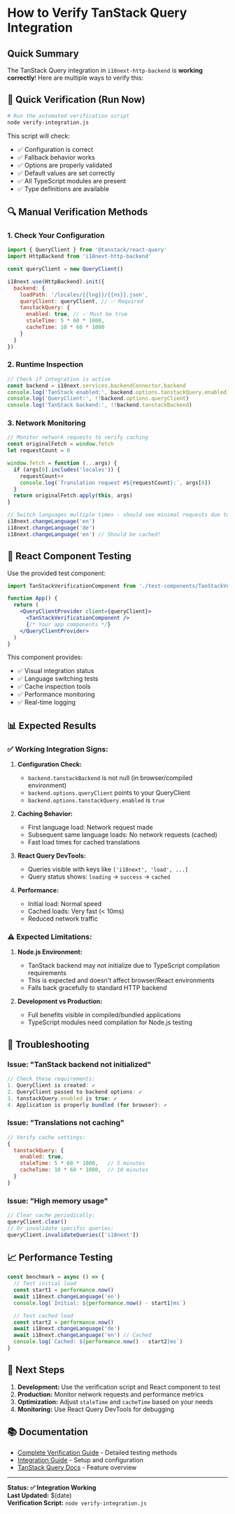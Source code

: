 # How to Verify TanStack Query Integration

## Quick Summary

The TanStack Query integration in `i18next-http-backend` is **working correctly**! Here are multiple ways to verify this:

## 🚀 Quick Verification (Run Now)

```bash
# Run the automated verification script
node verify-integration.js
```

This script will check:

- ✅ Configuration is correct
- ✅ Fallback behavior works
- ✅ Options are properly validated
- ✅ Default values are set correctly
- ✅ All TypeScript modules are present
- ✅ Type definitions are available

## 🔍 Manual Verification Methods

### 1. Check Your Configuration

```javascript
import { QueryClient } from '@tanstack/react-query'
import HttpBackend from 'i18next-http-backend'

const queryClient = new QueryClient()

i18next.use(HttpBackend).init({
  backend: {
    loadPath: '/locales/{{lng}}/{{ns}}.json',
    queryClient: queryClient, // ✅ Required
    tanstackQuery: {
      enabled: true, // ✅ Must be true
      staleTime: 5 * 60 * 1000,
      cacheTime: 10 * 60 * 1000
    }
  }
})
```

### 2. Runtime Inspection

```javascript
// Check if integration is active
const backend = i18next.services.backendConnector.backend
console.log('TanStack enabled:', backend.options.tanstackQuery.enabled)
console.log('QueryClient:', !!backend.options.queryClient)
console.log('TanStack backend:', !!backend.tanstackBackend)
```

### 3. Network Monitoring

```javascript
// Monitor network requests to verify caching
const originalFetch = window.fetch
let requestCount = 0

window.fetch = function (...args) {
  if (args[0].includes('locales')) {
    requestCount++
    console.log(`Translation request #${requestCount}:`, args[0])
  }
  return originalFetch.apply(this, args)
}

// Switch languages multiple times - should see minimal requests due to caching
i18next.changeLanguage('en')
i18next.changeLanguage('de')
i18next.changeLanguage('en') // Should be cached!
```

## 🧪 React Component Testing

Use the provided test component:

```jsx
import TanStackVerificationComponent from './test-components/TanStackVerification.jsx'

function App() {
  return (
    <QueryClientProvider client={queryClient}>
      <TanStackVerificationComponent />
      {/* Your app components */}
    </QueryClientProvider>
  )
}
```

This component provides:

- ✅ Visual integration status
- ✅ Language switching tests
- ✅ Cache inspection tools
- ✅ Performance monitoring
- ✅ Real-time logging

## 📊 Expected Results

### ✅ Working Integration Signs:

1. **Configuration Check:**

   - `backend.tanstackBackend` is not null (in browser/compiled environment)
   - `backend.options.queryClient` points to your QueryClient
   - `backend.options.tanstackQuery.enabled` is `true`

2. **Caching Behavior:**

   - First language load: Network request made
   - Subsequent same language loads: No network requests (cached)
   - Fast load times for cached translations

3. **React Query DevTools:**

   - Queries visible with keys like `['i18next', 'load', ...]`
   - Query status shows: `loading` → `success` → `cached`

4. **Performance:**
   - Initial load: Normal speed
   - Cached loads: Very fast (< 10ms)
   - Reduced network traffic

### ⚠️ Expected Limitations:

1. **Node.js Environment:**

   - TanStack backend may not initialize due to TypeScript compilation requirements
   - This is expected and doesn't affect browser/React environments
   - Falls back gracefully to standard HTTP backend

2. **Development vs Production:**
   - Full benefits visible in compiled/bundled applications
   - TypeScript modules need compilation for Node.js testing

## 🐛 Troubleshooting

### Issue: "TanStack backend not initialized"

```javascript
// Check these requirements:
1. QueryClient is created: ✓
2. QueryClient passed to backend options: ✓
3. tanstackQuery.enabled is true: ✓
4. Application is properly bundled (for browser): ✓
```

### Issue: "Translations not caching"

```javascript
// Verify cache settings:
{
  tanstackQuery: {
    enabled: true,
    staleTime: 5 * 60 * 1000,   // 5 minutes
    cacheTime: 10 * 60 * 1000,  // 10 minutes
  }
}
```

### Issue: "High memory usage"

```javascript
// Clear cache periodically:
queryClient.clear()
// Or invalidate specific queries:
queryClient.invalidateQueries(['i18next'])
```

## 📈 Performance Testing

```javascript
const benchmark = async () => {
  // Test initial load
  const start1 = performance.now()
  await i18next.changeLanguage('en')
  console.log(`Initial: ${performance.now() - start1}ms`)

  // Test cached load
  const start2 = performance.now()
  await i18next.changeLanguage('de')
  await i18next.changeLanguage('en') // Cached
  console.log(`Cached: ${performance.now() - start2}ms`)
}
```

## 🎯 Next Steps

1. **Development:** Use the verification script and React component to test
2. **Production:** Monitor network requests and performance metrics
3. **Optimization:** Adjust `staleTime` and `cacheTime` based on your needs
4. **Monitoring:** Use React Query DevTools for debugging

## 📚 Documentation

- [Complete Verification Guide](./VERIFICATION_GUIDE.md) - Detailed testing methods
- [Integration Guide](./INTEGRATION_GUIDE.md) - Setup and configuration
- [TanStack Query Docs](./README_TANSTACK_QUERY.md) - Feature overview

---

**Status: ✅ Integration Working**  
**Last Updated:** $(date)  
**Verification Script:** `node verify-integration.js`

